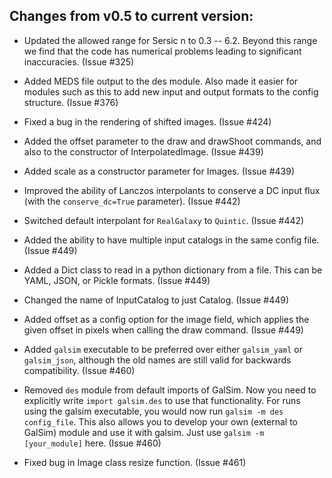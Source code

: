Changes from v0.5 to current version:
------------------------------------

* Updated the allowed range for Sersic n to 0.3 -- 6.2.  Beyond this range we find that the 
  code has numerical problems leading to significant inaccuracies.  (Issue #325)

* Added MEDS file output to the des module.  Also made it easier for modules such as this to add 
  new input and output formats to the config structure.  (Issue #376)

* Fixed a bug in the rendering of shifted images.  (Issue #424)

* Added the offset parameter to the draw and drawShoot commands, and also to the constructor 
  of InterpolatedImage.  (Issue #439)

* Added scale as a constructor parameter for Images.  (Issue #439)

* Improved the ability of Lanczos interpolants to conserve a DC input flux (with the 
  `conserve_dc=True` parameter).  (Issue #442)

* Switched default interpolant for `RealGalaxy` to `Quintic`.  (Issue #442)

* Added the ability to have multiple input catalogs in the same config file.  (Issue #449)

* Added a Dict class to read in a python dictionary from a file.  This can be YAML, JSON, or 
  Pickle formats.  (Issue #449)

* Changed the name of InputCatalog to just Catalog.  (Issue #449)

* Added offset as a config option for the image field, which applies the given offset in pixels 
  when calling the draw command.  (Issue #449)

* Added `galsim` executable to be preferred over either `galsim_yaml` or `galsim_json`, although 
  the old names are still valid for backwards compatibility.  (Issue #460)

* Removed `des` module from default imports of GalSim.  Now you need to explicitly write
  `import galsim.des` to use that functionality.  For runs using the galsim executable, you would 
  now run `galsim -m des config_file`.  This also allows you to develop your own (external to 
  GalSim) module and use it with galsim.  Just use `galsim -m [your_module]` here.  (Issue #460)

* Fixed bug in Image class resize function.  (Issue #461)
